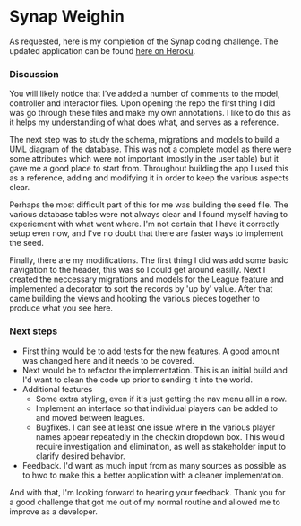 Synap Weighin
=============

As requested, here is my completion of the Synap coding challenge.  The updated application can be found [here on Heroku](https://gentle-cliffs-67283.herokuapp.com/).

### Discussion
You will likely notice that I've added a number of comments to the model, controller and interactor files.  Upon opening the repo the first thing I did was go through these files and make my own annotations.  I like to do this as it helps my understanding of what does what, and serves as a reference.

The next step was to study the schema, migrations and models to build a UML diagram of the database.  This was not a complete model as there were some attributes which were not important (mostly in the user table) but it gave me a good place to start from.  Throughout building the app I used this as a reference, adding and modifying it in order to keep the various aspects clear.

Perhaps the most difficult part of this for me was building the seed file.  The various database tables were not always clear and I found myself having to experiement with what went where.  I'm not certain that I have it correctly setup even now, and I've no doubt that there are faster ways to implement the seed.

Finally, there are my modifications.  The first thing I did was add some basic navigation to the header, this was so I could get around easilly.  Next I created the neccessary migrations and models for the League feature and implemented a decorator to sort the records by 'up by' value.  After that came building the views and hooking the various pieces together to produce what you see here.

### Next steps
* First thing would be to add tests for the new features.  A good amount was changed here and it needs to be covered.
* Next would be to refactor the implementation.  This is an initial build and I'd want to clean the code up prior to sending it into the world.
* Additional features
    * Some extra styling, even if it's just getting the nav menu all in a row.
    * Implement an interface so that individual players can be added to and moved between leagues.
    * Bugfixes.  I can see at least one issue where in the various player names appear repeatedly in the checkin dropdown box.  This would require investigation and elimination, as well as stakeholder input to clarify desired behavior.
* Feedback.  I'd want as much input from as many sources as possible as to hwo to make this a better application with a cleaner implementation.  

And with that, I'm looking forward to hearing your feedback.  Thank you for a good challenge that got me out of my normal routine and allowed me to improve as a developer.
